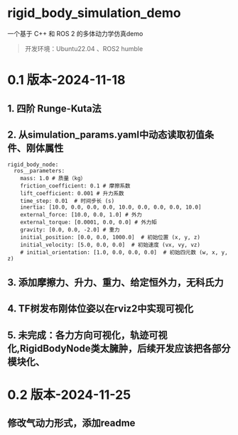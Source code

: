 # rigid_body_simulation_demo


一个基于 C++ 和 ROS 2 的多体动力学仿真demo


> 开发环境：Ubuntu22.04 、ROS2 humble
> 

# 0.1 版本-2024-11-18

## 1. 四阶 Runge-Kuta法

## 2. 从simulation_params.yaml中动态读取初值条件、刚体属性
```
rigid_body_node:
  ros__parameters:
    mass: 1.0 # 质量（kg）
    friction_coefficient: 0.1 # 摩擦系数 
    lift_coefficient: 0.001 # 升力系数 
    time_step: 0.01  # 时间步长 (s) 
    inertia: [10.0, 0.0, 0.0, 0.0, 10.0, 0.0, 0.0, 0.0, 10.0] 
    external_force: [10.0, 0.0, 1.0] # 外力 
    external_torque: [0.0001, 0.0, 0.0] # 外力矩 
    gravity: [0.0, 0.0, -2.0] # 重力 
    initial_position: [0.0, 0.0, 1000.0]  # 初始位置 (x, y, z) 
    initial_velocity: [5.0, 0.0, 0.0]  # 初始速度 (vx, vy, vz) 
    # initial_orientation: [1.0, 0.0, 0.0, 0.0]  # 初始四元数 (w, x, y, z) 

```
## 3. 添加摩擦力、升力、重力、给定恒外力，无科氏力

## 4. TF树发布刚体位姿以在rviz2中实现可视化

## 5. 未完成：各力方向可视化，轨迹可视化,RigidBodyNode类太臃肿，后续开发应该把各部分模块化、


# 0.2 版本-2024-11-25 

## 修改气动力形式，添加readme